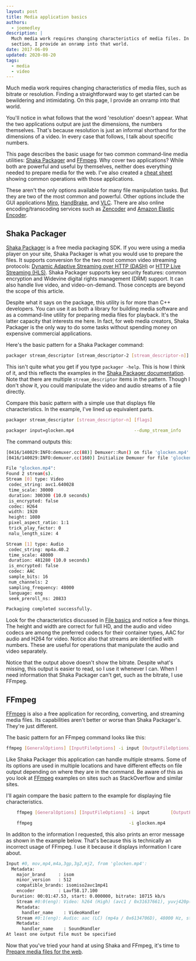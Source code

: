 ```yaml
---
layout: post
title: Media application basics
authors:
  - joemedley
description: |
  Much media work requires changing characteristics of media files. In this
  section, I provide an onramp into that world.
date: 2017-06-09
updated: 2020-08-20
tags:
  - media
  - video
---
```


Much media work requires changing characteristics of media files, such as
bitrate or resolution. Finding a straightforward way to get started can be
bewildering and intimidating. On this page, I provide an onramp into that
world.

You'll notice in what follows that the word 'resolution' doesn't appear. What
the two applications output are just the dimensions, the numbers themselves.
That's because resolution is just an informal shorthand for the dimensions of a
video. In every case that follows, I talk about specific numbers.

This page describes the basic usage for two common command-line media utilities: [Shaka
Packager](https://github.com/google/shaka-packager) and
[FFmpeg](https://ffmpeg.org/download.html). Why cover two applications? While
both are powerful and useful by themselves, neither does everything needed to
prepare media for the web. I've also created a [cheat sheet](cheatsheet) showing
common operations with those applications.

These aren't the only options available for many file manipulation tasks. But
they are two of the most common and powerful. Other options include the GUI
applications [Miro](http://www.mirovideoconverter.com/),
[HandBrake](//handbrake.fr/), and [VLC](//www.videolan.org/). There are also
online encoding/transcoding services such as
[Zencoder](//en.wikipedia.org/wiki/Zencoder) and [Amazon Elastic
Encoder](//aws.amazon.com/elastictranscoder).

## Shaka Packager

[Shaka Packager](https://github.com/google/shaka-packager) is a free media
packaging SDK. If you were using a media player on your site, Shaka Packager is
what you would use to prepare the files. It supports conversion for the two most
common video streaming protocols: [Dynamic Adaptive Streaming over HTTP
(DASH)](https://developer.mozilla.org/en-US/docs/Web/HTML/DASH_Adaptive_Streaming_for_HTML_5_Video)
or [HTTP Live Streaming
(HLS)](https://developer.apple.com/documentation/http_live_streaming). Shaka
Packager supports key security features: common encryption and Widevine digital
rights management (DRM) support. It can also handle live video, and
video-on-demand. Those concepts are beyond the scope of this article.

Despite what it says on the package, this utility is for more than C++
developers. You can use it as both a library for building media software and as
a command-line utility for preparing media files for playback. It's the latter
capacity that interests me here. In fact, for web media creators, Shaka Packager
is the only way to do some tasks without spending money on expensive commercial
applications.

Here's the basic pattern for a Shaka Packager command:

```bash
packager stream_descriptor [stream_descriptor-2 [stream_descriptor-n]] [flags]
```

This isn't quite what you get if you type `packager -help`. This is how I think
of it, and this reflects the examples in the [Shaka Packager
documentation](https://google.github.io/shaka-packager/html/). Note that there are multiple
`stream_descriptor` items in the pattern. Though I don't show it, you could
manipulate the video and audio streams of a file directly.

Compare this basic pattern with a simple use that displays file characteristics.
In the example, I've lined up equivalent parts.

```bash
packager stream_descriptor [stream_descriptor-n] [flags]

packager input=glocken.mp4                       --dump_stream_info
```

The command outputs this:

```bash
[0416/140029:INFO:demuxer.cc(88)] Demuxer::Run() on file 'glocken.mp4'.
[0416/140029:INFO:demuxer.cc(160)] Initialize Demuxer for file 'glocken.mp4'.

File "glocken.mp4":
Found 2 stream(s).
Stream [0] type: Video
 codec_string: avc1.640028
 time_scale: 30000
 duration: 300300 (10.0 seconds)
 is_encrypted: false
 codec: H264
 width: 1920
 height: 1080
 pixel_aspect_ratio: 1:1
 trick_play_factor: 0
 nalu_length_size: 4

Stream [1] type: Audio
 codec_string: mp4a.40.2
 time_scale: 48000
 duration: 481280 (10.0 seconds)
 is_encrypted: false
 codec: AAC
 sample_bits: 16
 num_channels: 2
 sampling_frequency: 48000
 language: eng
 seek_preroll_ns: 20833

Packaging completed successfully.
```

Look for the characteristics discussed in [File basics](../file-basics) and
notice a few things. The height and width are correct for full HD, and the audio
and video codecs are among the preferred codecs for their container types, AAC
for audio and H264 for video. Notice also that streams are identified with
numbers. These are useful for operations that manipulate the audio and video
separately.

Notice that the output above doesn't show the bitrate. Despite what's missing,
this output is easier to read, so I use it whenever I can. When I need
information that Shaka Packager can't get, such as the bitrate, I use FFmpeg.

## FFmpeg

[FFmpeg](https://ffmpeg.org/download.html) is also a free application for
recording, converting, and streaming media files. Its capabilities aren't better
or worse than Shaka Packager's. They're just different.

The basic pattern for an FFmpeg command looks like this:

```bash
ffmpeg [GeneralOptions] [InputFileOptions] -i input [OutputFileOptions] output
```

Like Shaka Packager this application can handle multiple streams. Some of its
options are used in multiple locations and have different effects on file output
depending on where they are in the command. Be aware of this as you look at
[FFmpeg](https://stackoverflow.com/questions/tagged/ffmpeg) examples on sites
such as StackOverflow and similar sites.

I'll again compare the basic pattern to the example for displaying file characteristics.

```bash
    ffmpeg [GeneralOptions] [InputFileOptions] -i input        [OutputFileOptions] output

    ffmpeg                                     -i glocken.mp4
```

In additon to the information I requested, this also prints an error message as
shown in the example below. That's because this is technically an incorrect
usage of FFmpeg. I use it because it displays information I care about.

```bash
Input #0, mov,mp4,m4a,3gp,3g2,mj2, from 'glocken.mp4':
  Metadata:
    major_brand     : isom
    minor_version   : 512
    compatible_brands: isomiso2avc1mp41
    encoder         : Lavf58.17.100
  Duration: 00:01:47.53, start: 0.000000, bitrate: 10715 kb/s
    Stream #0:0(eng): Video: h264 (High) (avc1 / 0x31637661), yuvj420p(pc), 1920x1080, 10579 kb/s, 29.97 fps, 29.97 tbr, 30k tbn, 59.94 tbc (default)
    Metadata:
      handler_name    : VideoHandler
    Stream #0:1(eng): Audio: aac (LC) (mp4a / 0x6134706D), 48000 Hz, stereo, fltp, 128 kb/s (default)
    Metadata:
      handler_name    : SoundHandler
At least one output file must be specified
```

Now that you've tried your hand at using Shaka and FFmpeg, it's time to [Prepare media files for the web](../prepare-media).
